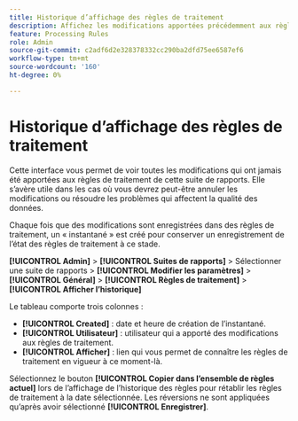 ```yaml
---
title: Historique d’affichage des règles de traitement
description: Affichez les modifications apportées précédemment aux règles de traitement.
feature: Processing Rules
role: Admin
source-git-commit: c2adf6d2e328378332cc290ba2dfd75ee6587ef6
workflow-type: tm+mt
source-wordcount: '160'
ht-degree: 0%

---
```


# Historique d’affichage des règles de traitement

Cette interface vous permet de voir toutes les modifications qui ont jamais été apportées aux règles de traitement de cette suite de rapports. Elle s’avère utile dans les cas où vous devrez peut-être annuler les modifications ou résoudre les problèmes qui affectent la qualité des données.

Chaque fois que des modifications sont enregistrées dans des règles de traitement, un « instantané » est créé pour conserver un enregistrement de l’état des règles de traitement à ce stade.

**[!UICONTROL Admin]** > **[!UICONTROL Suites de rapports]** > Sélectionner une suite de rapports > **[!UICONTROL Modifier les paramètres]** > **[!UICONTROL Général]** > **[!UICONTROL Règles de traitement]** > **[!UICONTROL Afficher l’historique]**

Le tableau comporte trois colonnes :

* **[!UICONTROL Created]** : date et heure de création de l’instantané.
* **[!UICONTROL Utilisateur]** : utilisateur qui a apporté des modifications aux règles de traitement.
* **[!UICONTROL Afficher]** : lien qui vous permet de connaître les règles de traitement en vigueur à ce moment-là.

Sélectionnez le bouton **[!UICONTROL Copier dans l’ensemble de règles actuel]** lors de l’affichage de l’historique des règles pour rétablir les règles de traitement à la date sélectionnée. Les réversions ne sont appliquées qu’après avoir sélectionné **[!UICONTROL Enregistrer]**.
